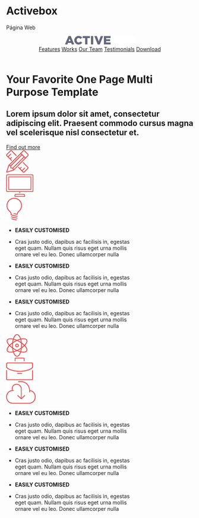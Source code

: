 # Activebox
Página Web
<!DOCTYPE html>
<html>
    <head>
        <meta charset="UTF-8">
        <link href="https://fonts.googleapis.com/css?family=Cardo:400i|Open+Sans:700|Raleway:400,600,700&display=swap" rel="stylesheet">
        <link rel="stylesheet" href="css/estilos.css">
        <title>ActiveBox Practice</title>
    </head>
    <body>
<!-- Header -->
        <header class="header">
            <div class="container">
                <div class="header__inner">
                    <div class="header__logo">
                        <img src="img/activebox-logo.png" alt="">
                    </div>
                    <nav class="nav">
                        <a class="nav__link" href="#">Features</a>
                        <a class="nav__link" href="#">Works</a>
                        <a class="nav__link" href="#">Our Team</a>
                        <a class="nav__link" href="#">Testimonials</a>
                        <a class="nav__link" href="#">Download</a>
                    </nav>
                </div>
            </div>
        </header>
<!-- Intro -->
        <div class="intro">
            <div class="container">
                <div class="intro__inner">
                    <h1 class="intro__title">Your Favorite One Page Multi 
                        Purpose Template</h1>
                    <h2 class="intro__subtitle">Lorem ipsum dolor sit amet, 
                        consectetur adipiscing elit. Praesent commodo cursus 
                        magna vel scelerisque nisl consectetur et.</h2>
                    <a class="btn  btn--red" href="#">Find out more</a>
                </div>
            </div>
        </div>
	<!--tercer nivel-->
	<div id="header2" class="container-fluid">
		<div class="row">
			<div id="lapices" class="col-sm-4">
				<img src="img/lapices.jpg" class="img-fluid">
			</div>
			<div id="tv" class="col-sm-4">
				<img src="img/tv.jpg" class="img-fluid">
			</div>
			<div id="foco" class="col-sm-4">
				<img src="img/foco.jpg" class="img-fluid">
			</div>
		</div>
		<div id="text" class="row">
			<div id="text1" class="col-sm-4">
				<article>
					<ul>
						<li><strong>EASILY CUSTOMISED</strong></li>
					</ul>
					<ul>
						<li><p>Cras justo odio, dapibus ac facilisis in, egestas<br>
							eget quam. Nullam quis risus eget urna mollis <br>
							ornare vel eu leo. Donec ullamcorper nulla</p></li>
					</ul>
				</article>
			</div>
			<div id="text2" class="col-sm-4">
				<article>
					<ul>
						<li><strong>EASILY CUSTOMISED</strong></li>
					</ul>
					<ul>
						<li><p>Cras justo odio, dapibus ac facilisis in, egestas<br>
							eget quam. Nullam quis risus eget urna mollis <br>
							ornare vel eu leo. Donec ullamcorper nulla</p></li>
					</ul>
				</article>
			</div>
			<div id="text3" class="col-sm-4">
				<article>
					<ul>
						<li><strong>EASILY CUSTOMISED</strong></li>
					</ul>
					<ul>
						<li><p>Cras justo odio, dapibus ac facilisis in, egestas<br>
							eget quam. Nullam quis risus eget urna mollis <br>
							ornare vel eu leo. Donec ullamcorper nulla</p></li>
					</ul>
				</article>
			</div>
		</div>
		<div class="row">
			<div id="genius" class="col-sm-4">
				<img src="img/genius.jpg" class="img-fluid">
			</div>
			<div id="portafolio" class="col-sm-4">
				<img src="img/portafolio.jpg" class="img-fluid">
			</div>
			<div id="nube" class="col-sm-4">
				<img src="img/nube.jpg" class="img-fluid">
			</div>
		</div>
		<div id="text" class="row">
			<div id="text4" class="col-sm-4">
				<article>
					<ul>
						<li><strong>EASILY CUSTOMISED</strong></li>
					</ul>
					<ul>
						<li><p>Cras justo odio, dapibus ac facilisis in, egestas<br>
							eget quam. Nullam quis risus eget urna mollis <br>
							ornare vel eu leo. Donec ullamcorper nulla</p></li>
					</ul>
				</article>
			</div>
			<div id="text5" class="col-sm-4">
				<article>
					<ul>
						<li><strong>EASILY CUSTOMISED</strong></li>
					</ul>
					<ul>
						<li><p>Cras justo odio, dapibus ac facilisis in, egestas<br>
							eget quam. Nullam quis risus eget urna mollis <br>
							ornare vel eu leo. Donec ullamcorper nulla</p></li>
					</ul>
				</article>
			</div>
			<div id="text6" class="col-sm-4">
				<article>
					<ul>
						<li><strong>EASILY CUSTOMISED</strong></li>
					</ul>
					<ul>
						<li><p>Cras justo odio, dapibus ac facilisis in, egestas<br>
							eget quam. Nullam quis risus eget urna mollis <br>
							ornare vel eu leo. Donec ullamcorper nulla</p></li>
					</ul>
				</article>
			</div>
		</div>
	</div>
<script src="https://code.jquery.com/jquery-3.3.1.slim.min.js"></script>
<script src="https://stackpath.bootstrapcdn.com/bootstrap/4.3.1/js/bootstrap.min.js"></script>
<script src="https://use.fontawesome.com/releases/v5.11.2/js/all.js" data-auto-replace-svg="nest"></script>
</body>
</html>

